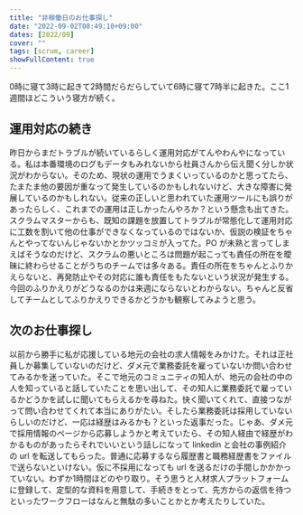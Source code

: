 ```yaml
---
title: "非稼働日のお仕事探し"
date: "2022-09-02T08:49:10+09:00"
dates: [2022/09]
cover: ""
tags: [scrum, career]
showFullContent: true
---
```


0時に寝て3時に起きて2時間だらだらしていて6時に寝て7時半に起きた。ここ1週間ほどこういう寝方が続く。

## 運用対応の続き

昨日からまだトラブルが続いているらしく運用対応がてんやわんやになっている。私は本番環境のログもデータもみれないから社員さんから伝え聞く分しか状況がわからない。そのため、現状の運用でうまくいっているのかと思ってたら、たまたま他の要因が重なって発生しているのかもしれないけど、大きな障害に発展しているのかもしれない。従来の正しいと思われていた運用ツールにも誤りがあったらしく、これまでの運用は正しかったんやろか？という懸念も出てきた。スクラムマスターからも、既知の課題を放置してトラブルが常態化して運用対応に工数を割いて他の仕事ができなくなっているのではないか、仮説の検証をちゃんとやってないんじゃないかとかツッコミが入ってた。PO が未熟と言ってしまえばそうなのだけど、スクラムの悪いところは問題が起こっても責任の所在を曖昧に終わらせることがうちのチームでは多々ある。責任の所在をちゃんとふりかえらないと、再発防止やその対応に誰も責任をもたないという状況が発生する。今回のふりかえりがどうなるのかは来週にならないとわからない。ちゃんと反省してチームとしてふりかえりできるかどうかも観察してみようと思う。

## 次のお仕事探し

以前から勝手に私が応援している地元の会社の求人情報をみかけた。それは正社員しか募集していないのだけど、ダメ元で業務委託を雇っていないか問い合わせてみるかを迷っていた。そこで地元のコミュニティの知人が、地元の会社の中の人を知っていると話していたことを思い出して、その知人に業務委託で雇っているかどうかを試しに聞いてもらえるかを尋ねた。快く聞いてくれて、直接つながって問い合わせてくれて本当にありがたい。そしたら業務委託は採用していないらしいのだけど、一応は経歴はみるかも？といった返事だった。じゃあ、ダメ元で採用情報のページから応募しようかと考えていたら、その知人経由で経歴がわかるものがあったらそれでいいという話しになって linkedin と会社の事例紹介の url を転送してもらった。普通に応募するなら履歴書と職務経歴書をファイルで送らないといけない。仮に不採用になっても url を送るだけの手間しかかかっていない。わずか1時間ほどのやり取り。そう思うと人材求人プラットフォームに登録して、定型的な資料を用意して、手続きをとって、先方からの返信を待つといったワークフローはなんと無駄の多いことかとか考えたりしていた。
